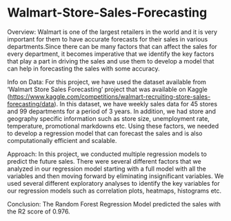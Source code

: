 # Walmart-Store-Sales-Forecasting

Overview: Walmart is one of the largest retailers in the world and it is very important for them to have accurate forecasts for their sales in various departments.Since           there can be many factors that can affect the sales for every department, it becomes imperative that we identify the key factors that play a part in driving             the sales and use them to develop a model that can help in forecasting the sales with some accuracy.

Info on Data: For this project, we have used the dataset available from ‘Walmart Store Sales Forecasting’ project that was available on Kaggle                                         (https://www.kaggle.com/competitions/walmart-recruiting-store-sales-forecasting/data). In this dataset, we have weekly sales data for 45 stores and 99                   departments for a period of 3 years. In addition, we had store and geography specific information such as store size, unemployment rate, temperature,                     promotional markdowns etc. Using these factors, we needed to develop a regression model that can forecast the sales and is also computationally efficient                 and scalable.

Approach: In this project, we conducted multiple regression models to predict the future sales. There were several different factors that we analyzed in our regression             model starting with a full model with all the variables and then moving forward by eliminating insignificant variables. We used several different exploratory             analyses to identify the key variables for our regression models such as correlation plots, heatmaps, histograms etc.

Conclusion: The Random Forest Regression Model predicted the sales with the R2 score of 0.976.
